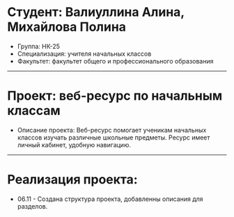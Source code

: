 # Студент: Валиуллина Алина, Михайлова Полина
- Группа: НК-25
- Специализация: учителя начальных классов
- Факультет: факультет общего и профессионального образования 
---
# Проект: веб-ресурс по начальным классам
- Описание проекта: Веб-ресурс помогает ученикам начальных классов изучать различные школьные предметы. Ресурс имеет личный кабинет, удобную навигацию. 
---
# Реализация проекта: 
- 06.11 - Создана структура проекта, добавленны описания для разделов. 